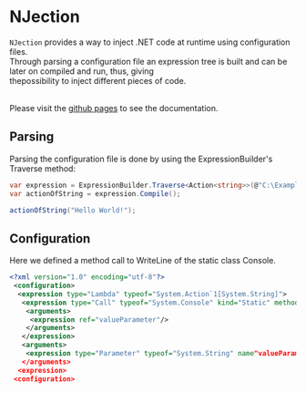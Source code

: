 NJection
===================

`NJection` provides a way to inject .NET code at runtime using configuration files.<br/>
Through parsing a configuration file an expression tree is built and can be later on compiled and run, thus, giving<br/> thepossibility to inject different pieces of code.<br/><br/>

Please visit the [github pages](https://sagifogel.github.io/NJection/) to see the documentation.

## Parsing

Parsing the configuration file is done by using the ExpressionBuilder's Traverse method:

```c#
var expression = ExpressionBuilder.Traverse<Action<string>>(@"C:\Example.config");
var actionOfString = expression.Compile();

actionOfString("Hello World!");
```

## Configuration

Here we defined a method call to WriteLine of the static class Console.

```xml
<?xml version="1.0" encoding="utf-8"?>
 <configuration>
  <expression type="Lambda" typeof="System.Action`1[System.String]">
   <expression type="Call" typeof="System.Console" kind="Static" methodName="WriteLine">
    <arguments>
     <expression ref="valueParameter"/>
    </arguments>
   </expression>
   <arguments>
    <expression type="Parameter" typeof="System.String" name"valueParameter"/>
   </arguments>
  <expression>
 <configuration>
```
